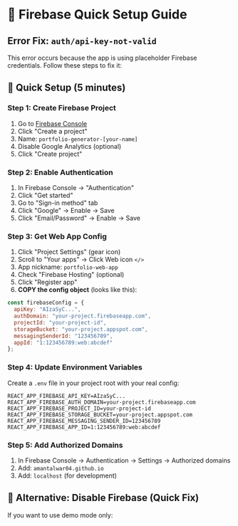 # 🚀 Firebase Quick Setup Guide

## Error Fix: `auth/api-key-not-valid`

This error occurs because the app is using placeholder Firebase credentials. Follow these steps to fix it:

## 🎯 Quick Setup (5 minutes)

### Step 1: Create Firebase Project
1. Go to [Firebase Console](https://console.firebase.google.com)
2. Click "Create a project"
3. Name: `portfolio-generator-[your-name]`
4. Disable Google Analytics (optional)
5. Click "Create project"

### Step 2: Enable Authentication
1. In Firebase Console → "Authentication" 
2. Click "Get started"
3. Go to "Sign-in method" tab
4. Click "Google" → Enable → Save
5. Click "Email/Password" → Enable → Save

### Step 3: Get Web App Config
1. Click "Project Settings" (gear icon)
2. Scroll to "Your apps" → Click Web icon `</>`
3. App nickname: `portfolio-web-app`
4. Check "Firebase Hosting" (optional)
5. Click "Register app"
6. **COPY the config object** (looks like this):

```javascript
const firebaseConfig = {
  apiKey: "AIzaSyC...",
  authDomain: "your-project.firebaseapp.com",
  projectId: "your-project-id",
  storageBucket: "your-project.appspot.com",
  messagingSenderId: "123456789",
  appId: "1:123456789:web:abcdef"
};
```

### Step 4: Update Environment Variables
Create a `.env` file in your project root with your real config:

```env
REACT_APP_FIREBASE_API_KEY=AIzaSyC...
REACT_APP_FIREBASE_AUTH_DOMAIN=your-project.firebaseapp.com
REACT_APP_FIREBASE_PROJECT_ID=your-project-id
REACT_APP_FIREBASE_STORAGE_BUCKET=your-project.appspot.com
REACT_APP_FIREBASE_MESSAGING_SENDER_ID=123456789
REACT_APP_FIREBASE_APP_ID=1:123456789:web:abcdef
```

### Step 5: Add Authorized Domains
1. In Firebase Console → Authentication → Settings → Authorized domains
2. Add: `amantalwar04.github.io`
3. Add: `localhost` (for development)

## 🎯 Alternative: Disable Firebase (Quick Fix)

If you want to use demo mode only: